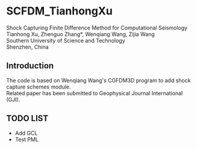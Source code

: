 # SCFDM_TianhongXu
Shock Capturing Finite Difference Method for Computational Seismology \
Tianhong Xu, Zhenguo Zhang*, Wenqiang Wang, Zijia Wang \
Southern University of Science and Technology \
Shenzhen, China

## Introduction
The code is based on Wenqiang Wang's CGFDM3D program to add shock capture schemes module. \
Related paper has been submitted to Geophysical Journal International (GJI).

## TODO LIST
- Add GCL
- Test PML